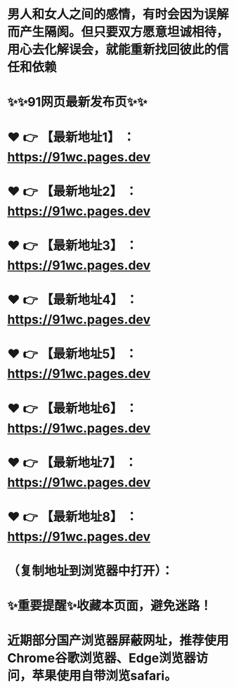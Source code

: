 # 男人和女人之间的感情，有时会因为误解而产生隔阂。但只要双方愿意坦诚相待，用心去化解误会，就能重新找回彼此的信任和依赖
# ✨✨91网页最新发布页✨✨
# ❤️ 👉 【最新地址1】 ：https://91wc.pages.dev
# ❤️ 👉 【最新地址2】 ：https://91wc.pages.dev
# ❤️ 👉 【最新地址3】 ：https://91wc.pages.dev
# ❤️ 👉 【最新地址4】 ：https://91wc.pages.dev
# ❤️ 👉 【最新地址5】 ：https://91wc.pages.dev
# ❤️ 👉 【最新地址6】 ：https://91wc.pages.dev
# ❤️ 👉 【最新地址7】 ：https://91wc.pages.dev
# ❤️ 👉 【最新地址8】 ：https://91wc.pages.dev
# （复制地址到浏览器中打开）：
# ✨重要提醒✨收藏本页面，避免迷路！
# 近期部分国产浏览器屏蔽网址，推荐使用Chrome谷歌浏览器、Edge浏览器访问，苹果使用自带浏览safari。
